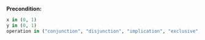 **Precondition:**
```python
x in (0, 1)
y in (0, 1)
operation in ("conjunction", "disjunction", "implication", "exclusive", "equivalence")
```